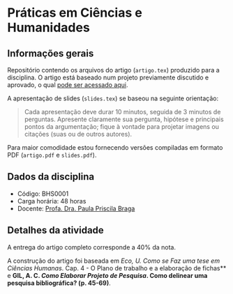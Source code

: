 Práticas em Ciências e Humanidades
==================================

Informações gerais
------------------

Repositório contendo os arquivos do artigo (`artigo.tex`) produzido para a disciplina. O artigo está baseado num projeto previamente discutido e aprovado, o qual [pode ser acessado aqui](https://github.com/caiocco/ufabc-BHS0001).

A apresentação de slides (`slides.tex`) se baseou na seguinte orientação:
> Cada apresentação deve durar 10 minutos, seguida de 3 minutos de perguntas. Apresente claramente sua pergunta, hipótese e principais pontos da argumentação; fique à vontade para projetar imagens ou citações (suas ou de outros autores).

Para maior comodidade estou fornecendo versões compiladas em formato PDF (`artigo.pdf` e `slides.pdf`).

Dados da disciplina
-------------------

* Código: BHS0001
* Carga horária: 48 horas
* Docente: [Profa. Dra. Paula Priscila Braga](http://www.ufabc.edu.br/ensino/docentes/paula-priscila-braga)

Detalhes da atividade
---------------------

A entrega do artigo completo corresponde a 40% da nota.

A construção do artigo foi baseada em **Eco, U.* Como se Faz uma tese em Ciências Humanas*. Cap. 4 - O Plano de trabalho e a elaboração de fichas** e **GIL, A. C. *Como Elaborar Projeto de Pesquisa*. Como delinear uma pesquisa bibliográfica? (p. 45-69)**.
